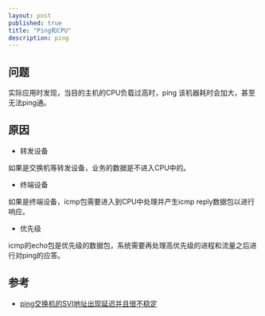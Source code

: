 ```yaml
---
layout: post
published: true
title: "Ping和CPU"
description: ping
---
```

## 问题

实际应用时发现，当目的主机的CPU负载过高时，ping 该机器耗时会加大，甚至无法ping通。

## 原因

- 转发设备

如果是交换机等转发设备，业务的数据是不进入CPU中的。

- 终端设备

如果是终端设备，icmp包需要进入到CPU中处理并产生icmp reply数据包以进行响应。

- 优先级

icmp的echo包是优先级的数据包，系统需要再处理高优先级的进程和流量之后进行对ping的应答。

## 参考
- [ping交换机的SVI地址出现延迟并且很不稳定](http://bbs.csc-china.com.cn/forum.php?mod=viewthread&tid=10172)
